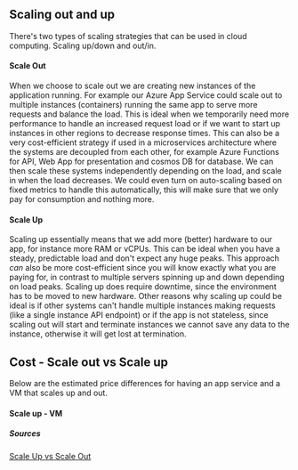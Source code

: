 ## Scaling out and up

There's two types of scaling strategies that can be used in cloud computing. Scaling up/down and out/in.

#### Scale Out

When we choose to scale out we are creating new instances of the application running. For example our Azure App Service could scale out to multiple instances (containers) running the same app to serve more requests and balance the load. This is ideal when we temporarily need more performance to handle an increased request load or if we want to start up instances in other regions to decrease response times. This can also be a very cost-efficient strategy if used in a microservices architecture where the systems are decoupled from each other, for example Azure Functions for API, Web App for presentation and cosmos DB for database. We can then scale these systems independently depending on the load, and scale in when the load decreases. We could even turn on auto-scaling based on fixed metrics to handle this automatically, this will make sure that we only pay for consumption and nothing more.



#### Scale Up

Scaling up essentially means that we add more (better) hardware to our app, for instance more RAM or vCPUs. This can be ideal when you have a steady, predictable load and don't expect any huge peaks. This approach *can* also be more cost-efficient since you will know exactly what you are paying for, in contrast to multiple servers spinning up and down depending on load peaks. Scaling up does require downtime, since the environment has to be moved to new hardware. Other reasons why scaling up could be ideal is if other systems can't handle multiple instances making requests (like a single instance API endpoint) or if the app is not stateless, since scaling out will start and terminate instances we cannot save any data to the instance, otherwise it will get lost at termination.



## Cost - Scale out vs Scale up 

Below are the estimated price differences for having an app service and a VM that scales up and out.

#### Scale up - VM







##### Sources

[Scale Up vs Scale Out](https://opsani.com/blog/scale-up-vs-scale-out-whats-the-difference/)
